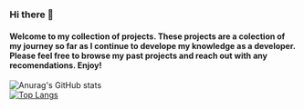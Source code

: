 ### Hi there 👋

#### Welcome to my collection of projects. These projects are a colection of my journey so far as I continue to develope my knowledge as a developer. Please feel free to browse my past projects and reach out with any recomendations. Enjoy! 
![Anurag's GitHub stats](https://github-readme-stats.vercel.app/api?username=sted1994&show_icons=true&theme=radical)
<br>
[![Top Langs](https://github-readme-stats.vercel.app/api/top-langs/?username=sted1994)](https://github.com/anuraghazra/github-readme-stats)
<!--
**sted1994/sted1994** is a ✨ _special_ ✨ repository because its `README.md` (this file) appears on your GitHub profile.

Here are some ideas to get you started:

- 🔭 I’m currently working on ...
- 🌱 I’m currently learning ...
- 👯 I’m looking to collaborate on ...
- 🤔 I’m looking for help with ...
- 💬 Ask me about ...
- 📫 How to reach me: ...
- 😄 Pronouns: ...
- ⚡ Fun fact: ...
-->
